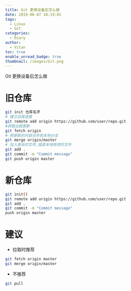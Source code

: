 ```yaml
---
title: Git 更换设备后怎么做
date: 2019-06-07 10:19:01
tags:
  - Linux
  - Git
categories:
  - Diary
author:
  - Vitan
toc: true
enable_unread_badge: true
thumbnail: /images/Git.png
---
```

Git 更换设备后怎么做
<!--more-->
# 旧仓库
```bash
git init 仓库名字
# 建立远程连接
git remote add origin https://github.com/user/repo.git    
#获取远程更新
git fetch origin  
# 把更新的内容合并到本地分支
git merge origin/master 
# 加入差异的文件,就是本地修改的文件
git add . 
git commit -m "Commit message" 
git push origin master
```

# 新仓库
```bash
git init()
git remote add origin https://github.com/user/repo.git
git add .
git commit -m "Commit message"
push origin master
```

# 建议
- 拉取时推荐

```bash
git fetch origin master
git merge origin/master
```
- 不推荐

```bash
git pull
```
